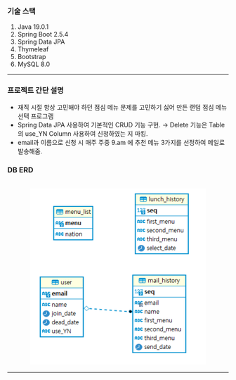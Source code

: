 ### 기술 스택 
1. Java 19.0.1
2. Spring Boot 2.5.4
3. Spring Data JPA
4. Thymeleaf
5. Bootstrap
6. MySQL 8.0
***

### 프로젝트 간단 설명
* 재직 시절 항상 고민해야 하던 점심 메뉴 문제를 고민하기 싫어 만든 랜덤 점심 메뉴 선택 프로그램
* Spring Data JPA 사용하여 기본적인 CRUD 기능 구현. &rarr;  Delete 기능은 Table의 use_YN Column 사용하여 신청하였는 지 마킹.
* email과 이름으로 신청 시 매주 주중 9.am 에 추천 메뉴 3가지를 선정하여 메일로 발송해줌.

### DB ERD

<br>

<center>
	<img src="src/main/resources/static/img/Lunch_ERD.png" width="400" height="400"/>
</center>

***
